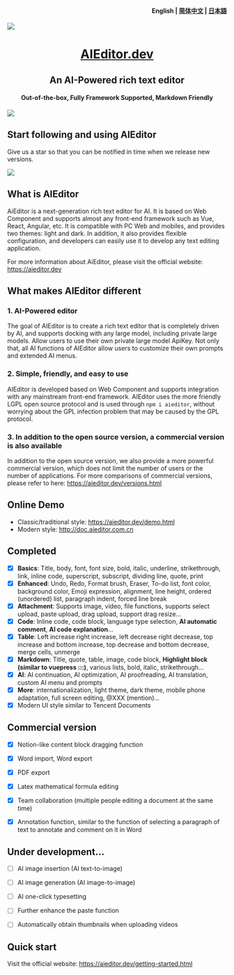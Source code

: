 <h4 align="right"><strong>English</strong> | <a href="./readme.zh.md">简体中文</a> | <a href="./readme.ja.md">日本語</a></h4>

![](./docs/assets/image/readme-banner.png)


<h1 align="center"><a href="https://aieditor.dev" target="_blank">AIEditor.dev</a></h1>
<h2 align="center">An AI-Powered rich text editor</h2>
<h4 align="center">Out-of-the-box, Fully Framework Supported, Markdown Friendly</h4>


![](./docs/assets/image/index-banner.png)


## Start following and using AIEditor

Give us a star so that you can be notified in time when we release new versions.

![](./docs/assets/image/star.gif)


## What is AIEditor

AiEditor is a next-generation rich text editor for AI. It is based on Web Component and supports almost any front-end framework such as Vue, React, Angular, etc. It is compatible with PC Web
and mobiles, and provides two themes: light and dark. In addition, it also provides flexible configuration, and developers can easily use it to develop any text editing application.

For more information about AiEditor, please visit the official website: https://aieditor.dev


## What makes AIEditor different

### 1. AI-Powered editor
The goal of AIEditor is to create a rich text editor that is completely driven by AI, and supports docking with any large model, including private large models. Allow users to use their own private large model ApiKey.
Not only that, all AI functions of AIEditor allow users to customize their own prompts and extended AI menus.

### 2. Simple, friendly, and easy to use

AIEditor is developed based on Web Component and supports integration with any mainstream front-end framework. AIEditor uses the more friendly LGPL open source protocol and is used through `npm i aieditor`,
without worrying about the GPL infection problem that may be caused by the GPL protocol.

### 3. In addition to the open source version, a commercial version is also available
In addition to the open source version, we also provide a more powerful commercial version, which does not limit the number of users or the number of applications. For more comparisons of commercial versions,
please refer to here: https://aieditor.dev/versions.html


## Online Demo

- Classic/traditional style: https://aieditor.dev/demo.html
- Modern style: http://doc.aieditor.com.cn


## Completed

- [x] **Basics**: Title, body, font, font size, bold, italic, underline, strikethrough, link, inline code, superscript, subscript, dividing line, quote, print
- [x] **Enhanced**: Undo, Redo, Format brush, Eraser, To-do list, font color, background color, Emoji expression, alignment, line height, ordered (unordered) list, paragraph indent, forced line break
- [x] **Attachment**: Supports image, video, file functions, supports select upload, paste upload, drag upload, support drag resize...
- [x] **Code**: Inline code, code block, language type selection, **AI automatic comment**, **AI code explanation**...
- [x] **Table**: Left increase right increase, left decrease right decrease, top increase and bottom increase, top decrease and bottom decrease, merge cells, unmerge
- [x] **Markdown**: Title, quote, table, image, code block, **Highlight block (similar to vuepress :::)**, various lists, bold, italic, strikethrough...
- [x] **AI**: AI continuation, AI optimization, AI proofreading, AI translation, custom AI menu and prompts
- [x] **More**: internationalization, light theme, dark theme, mobile phone adaptation, full screen editing, @XXX (mention)...
- [x] Modern UI style similar to Tencent Documents

## Commercial version
- [x] Notion-like content block dragging function
- [x] Word import, Word export
- [x] PDF export
- [x] Latex mathematical formula editing
- [x] Team collaboration (multiple people editing a document at the same time)
- [x] Annotation function, similar to the function of selecting a paragraph of text to annotate and comment on it in Word



## Under development...

- [ ] AI image insertion (AI text-to-image)
- [ ] AI image generation (AI image-to-image)
- [ ] AI one-click typesetting
- [ ] Further enhance the paste function
- [ ] Automatically obtain thumbnails when uploading videos


## Quick start

Visit the official website: https://aieditor.dev/getting-started.html
